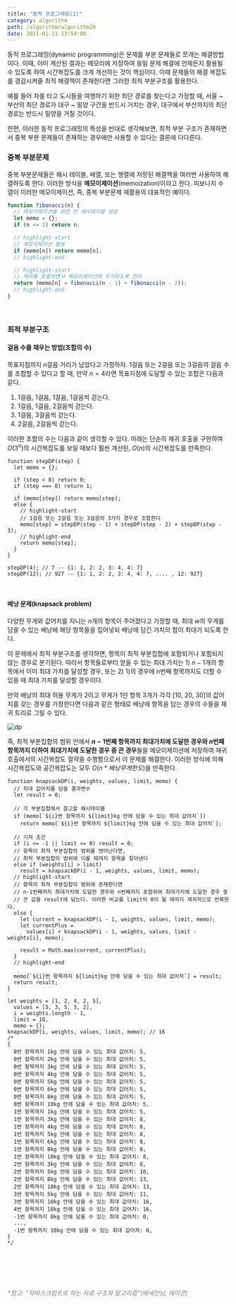 ```yaml
---
title: "동적 프로그래밍(1)"
category: algorithm
path: /algorithm/algorithm20
date: 2021-01-11 13:54:00
---
```


동적 프로그래밍(dynamic programming)은 문제를 부분 문제들로 쪼개는 해결방법이다. 이때, 이미 계산된 결과는 메모리에 저장하여 동일 문제 해결에 언제든지 활용될 수 있도록 하여 시간복잡도를 크게 개선하는 것이 핵심이다. 이때 문제들의 해결 복잡도를 경감시켜줄 최적 해결책이 존재한다면 그러한 최적 부분구조를 활용한다.

예를 들어 차를 타고 도시들을 여행하기 위한 최단 경로를 찾는다고 가정할 때, 서울 ~ 부산의 최단 경로가 대구 ~ 밀양 구간을 반드시 거치는 경우, 대구에서 부산까지의 최단 경로는 반드시 밀양을 거칠 것이다.

한편, 이러한 동적 프로그래밍의 특성을 반대로 생각해보면, 최적 부분 구조가 존재하면서 중복 부분 문제들이 존재하는 경우에만 사용할 수 있다는 결론에 다다른다.

### 중복 부분문제

중복 부분문제들은 해시 테이블, 배열, 또는 행렬에 저장된 해결책을 여러번 사용하여 해결하도록 한다. 이러한 방식을 **메모이제이션**(memoization)이라고 한다. 피보나치 수열이 이러한 메모이제이션, 즉, 중복 부분문제 재활용의 대표적인 예이다.

```jsx
function fibonacci(n) {
  // 메모이제이션을 위한 빈 해시테이블 생성
  let memo = {};
  if (n <= 1) return n;

  // highlight-start
  // 메모이제이션 활용
  if (memo[n]) return memo[n];
  // highlight-end

  // highlight-start
  // 재귀를 호출하면서 메모이제이션에 추가되도록 한다
  return (memo[n] = fibonacci(n - 1) + fibonacci(n - 2));
  // highlight-end
}
```

<br />

### 최적 부분구조

#### 걸음 수를 채우는 방법(조합의 수)

목표지점까지 $n$걸음 거리가 남았다고 가정하자. 1걸음 또는 2걸음 또는 3걸음의 걸음 수를 조합할 수 있다고 할 때, 만약 $n = 4$라면 목표지점에 도달할 수 있는 조합은 다음과 같다.

1. 1걸음, 1걸음, 1걸음, 1걸음씩 걷는다.
2. 1걸음, 1걸음, 2걸음씩 걷는다.
3. 1걸음, 3걸음씩 걷는다.
4. 2걸음, 2걸음씩 걷는다.

이러한 조합의 수는 다음과 같이 생각할 수 있다. 아래는 단순히 재귀 호출을 구현하여 $O(3^n)$의 시간복잡도를 보일 때보다 훨씬 개선된, $O(n)$의 시간복잡도를 만족한다.

```jsx{numberLines: true}
function stepDP(step) {
  let memo = {};

  if (step < 0) return 0;
  if (step === 0) return 1;

  if (memo[step]) return memo[step];
  else {
    // highlight-start
    // 1걸음 또는 2걸음 또는 3걸음의 3가지 경우로 조합한다
    memo[step] = stepDP(step - 1) + stepDP(step - 2) + stepDP(step - 3);
    // highlight-end
    return memo[step];
  }
}

stepDP(4); // 7 -- {1: 1, 2: 2, 3: 4, 4: 7}
stepDP(12); // 927 -- {1: 1, 2: 2, 3: 4, 4: 7, .... , 12: 927}
```

<br />

#### 배낭 문제(knapsack problem)

다양한 무게와 값어치를 지니는 $n$개의 항목이 주어졌다고 가정할 때, 최대 $w$의 무게를 담을 수 있는 배낭에 해당 항목들을 집어넣되 배낭에 담긴 가치의 합이 최대가 되도록 한다.

이 문제에서 최적 부분구조를 생각하면, 항목이 최적 부분집합에 포함되거나 포함되지 않는 경우로 분기된다. 따라서 항목들로부터 얻을 수 있는 최대 가치는 1) $n - 1$개의 항목에서 이미 최대 가치를 달성할 경우, 또는 2) 1)의 경우에 $n$번째 항목까지도 더할 수 있을 때 최대 가치를 달성할 경우이다.

만약 배낭의 최대 허용 무게가 2이고 무게가 1인 항목 3개가 각각 [10, 20, 30]의 값어치를 갖는 경우를 가정한다면 다음과 같은 형태로 배낭에 항목을 담는 경우의 수들을 재귀 트리로 그릴 수 있다.

![dp](https://user-images.githubusercontent.com/67884699/104421109-39fd9780-55be-11eb-9790-5c14b4f29514.jpg)

즉, 최적 부분집합의 범위 안에서 **$n-1$번째 항목까지 최대가치에 도달한 경우와 $n$번째 항목까지 더하여 최대가치에 도달한 경우 중 큰 경우**들을 메모이제이션에 저장하여 재귀 호출에서의 시간복잡도 절약을 수행함으로서 이 문제를 해결한다. 이러한 방식에 의해 시간복잡도와 공간복잡도는 모두 $O(n*배낭무게한도)$을 만족한다.

```jsx{numberLines: true}
function knapsackDP(i, weights, values, limit, memo) {
  // 최대 값어치를 담을 결과변수
  let result = 0;

  // 각 부분집합에서 참고할 해시테이블
  if (memo[`${i}번 항목까지 ${limit}kg 안에 담을 수 있는 최대 값어치`])
    return memo[`${i}번 항목까지 ${limit}kg 안에 담을 수 있는 최대 값어치`];

  // 기저 조건
  if (i <= -1 || limit <= 0) result = 0;
  // 항목이 최적 부분집합의 범위를 벗어난다면,
  // 최적 부분집합의 범위에 이를 때까지 항목을 찾아낸다
  else if (weights[i] > limit)
    result = knapsackDP(i - 1, weights, values, limit, memo);
  // highlight-start
  // 항목의 최적 부분집합의 범위에 존재한다면
  // n-1번째까지 최대가치에 도달한 경우와 n번째까지 포함하여 최대가치에 도달한 경우 중
  // 큰 값을 result에 담는다. 이러한 비교를 limit이 0이 될 때까지 재귀적으로 반복한다.
  else {
    let current = knapsackDP(i - 1, weights, values, limit, memo);
    let currentPlus =
      values[i] + knapsackDP(i - 1, weights, values, limit - weights[i], memo);

    result = Math.max(current, currentPlus);
  }
  // highlight-end

  memo[`${i}번 항목까지 ${limit}kg 안에 담을 수 있는 최대 값어치`] = result;
  return result;
}

let weights = [1, 2, 4, 2, 5],
  values = [5, 3, 5, 3, 2],
  i = weights.length - 1,
  limit = 10,
  memo = {};
knapsackDP(i, weights, values, limit, memo); // 16
/*
{
  0번 항목까지 1kg 안에 담을 수 있는 최대 값어치: 5,
  0번 항목까지 2kg 안에 담을 수 있는 최대 값어치: 5,
  0번 항목까지 3kg 안에 담을 수 있는 최대 값어치: 5,
  0번 항목까지 4kg 안에 담을 수 있는 최대 값어치: 5,
  0번 항목까지 5kg 안에 담을 수 있는 최대 값어치: 5,
  0번 항목까지 6kg 안에 담을 수 있는 최대 값어치: 5,
  0번 항목까지 8kg 안에 담을 수 있는 최대 값어치: 5,
  0번 항목까지 10kg 안에 담을 수 있는 최대 값어치: 5,
  1번 항목까지 1kg 안에 담을 수 있는 최대 값어치: 5,
  1번 항목까지 3kg 안에 담을 수 있는 최대 값어치: 8,
  1번 항목까지 4kg 안에 담을 수 있는 최대 값어치: 8,
  1번 항목까지 5kg 안에 담을 수 있는 최대 값어치: 8,
  1번 항목까지 6kg 안에 담을 수 있는 최대 값어치: 8,
  1번 항목까지 8kg 안에 담을 수 있는 최대 값어치: 8,
  1번 항목까지 10kg 안에 담을 수 있는 최대 값어치: 8,
  2번 항목까지 3kg 안에 담을 수 있는 최대 값어치: 8,
  2번 항목까지 5kg 안에 담을 수 있는 최대 값어치: 10,
  2번 항목까지 8kg 안에 담을 수 있는 최대 값어치: 13,
  2번 항목까지 10kg 안에 담을 수 있는 최대 값어치: 13,
  3번 항목까지 5kg 안에 담을 수 있는 최대 값어치: 11,
  3번 항목까지 10kg 안에 담을 수 있는 최대 값어치: 16,
  4번 항목까지 10kg 안에 담을 수 있는 최대 값어치: 16,
  -1번 항목까지 0kg 안에 담을 수 있는 최대 값어치: 0,
  ...,
  -1번 항목까지 10kg 안에 담을 수 있는 최대 값어치: 0,
}
*/
```

<br />
<br />
<br />
<br />

<text style="color:gray">_\*참고: "자바스크립트로 하는 자료 구조와 알고리즘"(배세민님, 에이콘)_</text>
